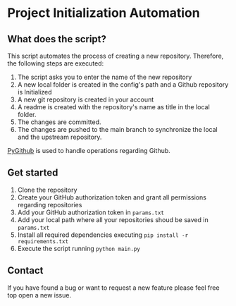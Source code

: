 # Project Initialization Automation

## What does the script?

This script automates the process of creating a new repository. Therefore, the following steps are executed:

 1. The script asks you to enter the name of the new repository
 2. A new local folder is created in the config's path and a Github repository is Initialized
 3. A new git repository is created in your account
 4. A readme is created with the repository's name as title in the local folder.
 5. The changes are committed.
 6. The changes are pushed to the main branch to synchronize the local and the upstream repository.

[PyGithub](https://pygithub.readthedocs.io/) is used to handle operations regarding Github.

## Get started

 1. Clone the repository
 2. Create your GitHub authorization token and grant all permissions regarding repositories
 3. Add your GitHub authorization token in `params.txt`
 4. Add your local path where all your repositories shoud be saved in `params.txt`
 5. Install all required dependencies executing `pip install -r requirements.txt`
 6. Execute the script running `python main.py`

## Contact

If you have found a bug or want to request a new feature please feel free top open a new issue.